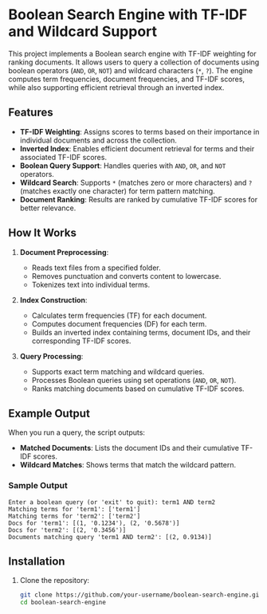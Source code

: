 # Boolean Search Engine with TF-IDF and Wildcard Support

This project implements a Boolean search engine with TF-IDF weighting for ranking documents. It allows users to query a collection of documents using boolean operators (`AND`, `OR`, `NOT`) and wildcard characters (`*`, `?`). The engine computes term frequencies, document frequencies, and TF-IDF scores, while also supporting efficient retrieval through an inverted index.

## Features
- **TF-IDF Weighting**: Assigns scores to terms based on their importance in individual documents and across the collection.
- **Inverted Index**: Enables efficient document retrieval for terms and their associated TF-IDF scores.
- **Boolean Query Support**: Handles queries with `AND`, `OR`, and `NOT` operators.
- **Wildcard Search**: Supports `*` (matches zero or more characters) and `?` (matches exactly one character) for term pattern matching.
- **Document Ranking**: Results are ranked by cumulative TF-IDF scores for better relevance.

## How It Works
1. **Document Preprocessing**:
   - Reads text files from a specified folder.
   - Removes punctuation and converts content to lowercase.
   - Tokenizes text into individual terms.

2. **Index Construction**:
   - Calculates term frequencies (TF) for each document.
   - Computes document frequencies (DF) for each term.
   - Builds an inverted index containing terms, document IDs, and their corresponding TF-IDF scores.

3. **Query Processing**:

   - Supports exact term matching and wildcard queries.
   - Processes Boolean queries using set operations (`AND`, `OR`, `NOT`).
   - Ranks matching documents based on cumulative TF-IDF scores.


## Example Output

When you run a query, the script outputs:

- **Matched Documents**: Lists the document IDs and their cumulative TF-IDF scores.
- **Wildcard Matches**: Shows terms that match the wildcard pattern.

### Sample Output
```
Enter a boolean query (or 'exit' to quit): term1 AND term2
Matching terms for 'term1': ['term1']
Matching terms for 'term2': ['term2']
Docs for 'term1': [(1, '0.1234'), (2, '0.5678')]
Docs for 'term2': [(2, '0.3456')]
Documents matching query 'term1 AND term2': [(2, 0.9134)]
```

## Installation
1. Clone the repository:
   ```bash
   git clone https://github.com/your-username/boolean-search-engine.git
   cd boolean-search-engine
